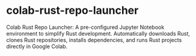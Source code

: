 # colab-rust-repo-launcher
 Colab Rust Repo Launcher: A pre-configured Jupyter Notebook environment to simplify Rust development. Automatically downloads Rust, clones Rust repositories, installs dependencies, and runs Rust projects directly in Google Colab.
